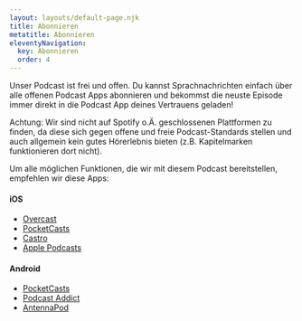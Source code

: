 ```yaml
---
layout: layouts/default-page.njk
title: Abonnieren
metatitle: Abonnieren
eleventyNavigation:
  key: Abonnieren
  order: 4
---
```


Unser Podcast ist frei und offen. Du kannst Sprachnachrichten einfach über alle offenen Podcast Apps abonnieren und bekommst die neuste Episode immer direkt in die Podcast App deines Vertrauens geladen!

Achtung: Wir sind nicht auf Spotify o.Ä. geschlossenen Plattformen zu finden, da diese sich gegen offene und freie Podcast-Standards stellen und auch allgemein kein gutes Hörerlebnis bieten (z.B. Kapitelmarken funktionieren dort nicht).

Um alle möglichen Funktionen, die wir mit diesem Podcast bereitstellen, empfehlen wir diese Apps:

#### iOS
- [Overcast](https://overcast.fm)
- [PocketCasts](https://www.pocketcasts.com)
- [Castro](https://www.castro.fm)
- [Apple Podcasts](https://apps.apple.com/de/app/apple-podcasts/id525463029)

#### Android
- [PocketCasts](https://www.pocketcasts.com)
- [Podcast Addict](https://podcastaddict.com/app)
- [AntennaPod](https://antennapod.org)
